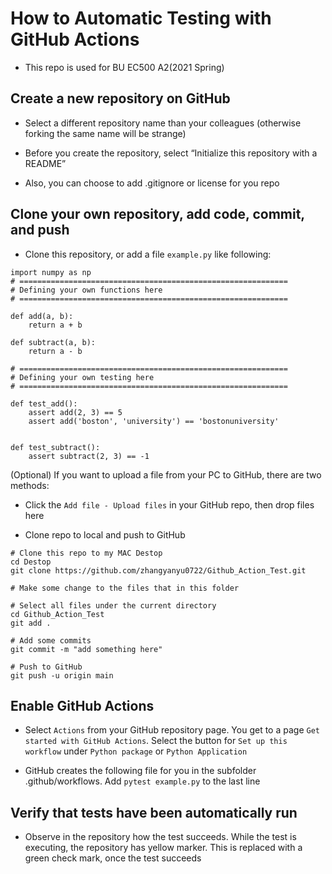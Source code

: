 # How to Automatic Testing with GitHub Actions

- This repo is used for BU EC500 A2(2021 Spring)

## Create a new repository on GitHub

- Select a different repository name than your colleagues (otherwise forking the same name will be strange)

- Before you create the repository, select “Initialize this repository with a README”

- Also, you can choose to add .gitignore or license for you repo

## Clone your own repository, add code, commit, and push

- Clone this repository, or add a file ```example.py``` like following:

```
import numpy as np
# ============================================================
# Defining your own functions here
# ============================================================

def add(a, b):
    return a + b

def subtract(a, b):
    return a - b

# ============================================================
# Defining your own testing here
# ============================================================

def test_add():
    assert add(2, 3) == 5
    assert add('boston', 'university') == 'bostonuniversity'


def test_subtract():
    assert subtract(2, 3) == -1
```

(Optional) If you want to upload a file from your PC to GitHub, there are two methods:

- Click the ```Add file - Upload files``` in your GitHub repo, then drop files here

- Clone repo to local and push to GitHub

```
# Clone this repo to my MAC Destop
cd Destop
git clone https://github.com/zhangyanyu0722/Github_Action_Test.git

# Make some change to the files that in this folder

# Select all files under the current directory
cd Github_Action_Test
git add .

# Add some commits
git commit -m "add something here"

# Push to GitHub
git push -u origin main
```

## Enable GitHub Actions

- Select ```Actions``` from your GitHub repository page. You get to a page ```Get started with GitHub Actions```. Select the button for ```Set up this workflow``` under ```Python package``` or ```Python Application```

- GitHub creates the following file for you in the subfolder .github/workflows. Add ```pytest example.py``` to the last line

## Verify that tests have been automatically run

- Observe in the repository how the test succeeds. While the test is executing, the repository has yellow marker. This is replaced with a green check mark, once the test succeeds





